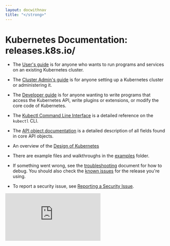 ```yaml
---
layout: docwithnav
title: "</strong>"
---
```

<!-- BEGIN MUNGE: UNVERSIONED_WARNING -->


<!-- END MUNGE: UNVERSIONED_WARNING -->

# Kubernetes Documentation: releases.k8s.io/

* The [User's guide](user-guide/README.html) is for anyone who wants to run programs and
  services on an existing Kubernetes cluster.

* The [Cluster Admin's guide](admin/README.html) is for anyone setting up
  a Kubernetes cluster or administering it.

* The [Developer guide](devel/README.html) is for anyone wanting to write
  programs that access the Kubernetes API, write plugins or extensions, or
  modify the core code of Kubernetes.

* The [Kubectl Command Line Interface](user-guide/kubectl/kubectl.html) is a detailed reference on
  the `kubectl` CLI.

* The [API object documentation](http://kubernetes.io/third_party/swagger-ui/)
  is a detailed description of all fields found in core API objects.

* An overview of the [Design of Kubernetes](design/)

* There are example files and walkthroughs in the [examples](../examples/)
  folder.

* If something went wrong, see the [troubleshooting](troubleshooting.html) document for how to debug.
You should also check the [known issues](user-guide/known-issues.html) for the release you're using.

* To report a security issue, see [Reporting a Security Issue](reporting-security-issues.html).


<!-- BEGIN MUNGE: GENERATED_ANALYTICS -->
[![Analytics](https://kubernetes-site.appspot.com/UA-36037335-10/GitHub/docs/README.md?pixel)]()
<!-- END MUNGE: GENERATED_ANALYTICS -->

